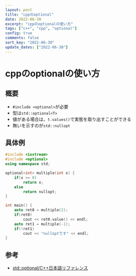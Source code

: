 ```yaml
---
layout: post
title: "cppのoptional"
date: 2022-06-30
excerpt: "cppのoptionalの使い方"
tags: ["c++", "cpp", "optional"]
config: true
comments: false
sort_key: "2022-06-30"
update_dates: ["2022-06-30"]
---
```


# cppのoptionalの使い方

## 概要
 - `#include <optional>`が必要
 - 型は`std::optional<T>`
 - 値がある場合は、`t.values()`で実態を取り出すことができる
 - 無いを示すのが`std::nullopt`

## 具体例

```cpp
#include <iostream>
#include <optional>
using namespace std;

optional<int> multiple(int x) {
    if(x >= 0)
        return x;
    else
        return nullopt;
}

int main() {
    auto ret0 = multiple(2);
    if(ret0)
        cout << ret0.value() << endl;
    auto ret1 = multiple(-1);
    if(!ret1)
        cout << "nulloptです" << endl;
}
```

## 参考
 - [std::optional/C++日本語リファレンス](https://cpprefjp.github.io/reference/optional/optional.html)

